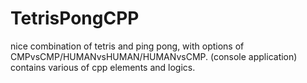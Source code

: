 # TetrisPongCPP
nice combination of tetris and ping pong, with options of CMPvsCMP/HUMANvsHUMAN/HUMANvsCMP. (console application)
contains various of cpp elements and logics.
